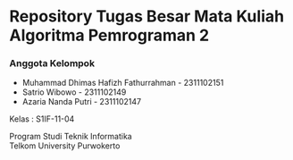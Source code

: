 # Repository Tugas Besar Mata Kuliah Algoritma Pemrograman 2

### Anggota Kelompok 
- Muhammad Dhimas Hafizh Fathurrahman - 2311102151 <br/>
- Satrio Wibowo - 2311102149 <br/>
- Azaria Nanda Putri - 2311102147 <br/>

Kelas : S1IF-11-04

Program Studi Teknik Informatika
<br>Telkom University Purwokerto
